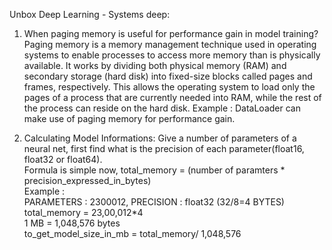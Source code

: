 Unbox Deep Learning - Systems deep:
1) When paging memory is useful for performance gain in model training? <br>
   Paging memory is a memory management technique used in operating systems to enable processes to access more memory than is physically available. It works by dividing both physical memory 
   (RAM) and secondary storage (hard disk) into fixed-size blocks called pages and frames, respectively. This allows the operating system to load only the pages of a process that 
   are currently needed into RAM, while the rest of the process can reside on the hard disk. 
   Example : DataLoader can make use of paging memory for performance gain.


2) Calculating Model Informations:
   Give a number of parameters of a neural net, first find what is the precision of each parameter(float16, float32 or float64).<br />
   Formula is simple now,             total_memory = (number of paramters * precision_expressed_in_bytes) <br />
                                      Example :  <br />
                                        PARAMETERS : 2300012, PRECISION :  float32 (32/8=4 BYTES) <br />
                                        total_memory = 23,00,012*4 <br />
                                        1 MB = 1,048,576 bytes <br />
                                        to_get_model_size_in_mb = total_memory/ 1,048,576 <br />

